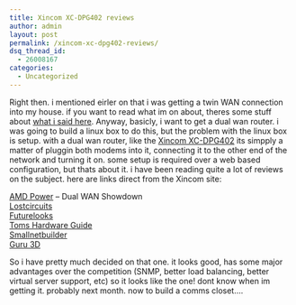 ```yaml
---
title: Xincom XC-DPG402 reviews
author: admin
layout: post
permalink: /xincom-xc-dpg402-reviews/
dsq_thread_id:
  - 26008167
categories:
  - Uncategorized
---
```

Right then. i mentioned eirler on that i was getting a twin WAN connection into my house. if you want to read what im on about, theres some stuff about [what i said here][1]. Anyway, basicly, i want to get a dual wan router. i was going to build a linux box to do this, but the problem with the linux box is setup. with a dual wan router, like the [Xincom XC-DPG402][2]&nbsp;its simpply a matter of pluggin both modems into it, connecting it to the other end of the network and turning it on. some setup is required over a web based configuration, but thats about it. i have been reading quite a lot of reviews on the subject. here are links direct from the Xincom site:

<a class=linkOrange href="http://www.amdpower.com/sections.php4?op=viewarticle&artid=103" target=_blank>AMD Power</a> &#8211; Dual WAN Showdown&nbsp;<a class=linkOrange href="http://www.lostcircuits.com/network/xincom\_dpg402/" target=\_blank>  
Lostcircuits</a>  
<a class=linkOrange href="http://www.futurelooks.com/display.php?i=207&p=1" target=_blank> Futurelooks</a>  
<a class=linkOrange href="http://www.tomshardware.com/network/20030918/index.html" target=_blank> Toms Hardware Guide</a>  
<a class=linkOrange href="http://www.smallnetbuilder.com/Reviews-52-ProdID-XCDPG402.php" target=_blank>Smallnetbuilder</a>  
<a class=linkOrange href="http://www.guru3d.com/article/network/103/01/" target=_blank>Guru 3D</a>

So i have pretty much decided on that one. it looks good, has some major advantages over the competition (SNMP, better load balancing, better virtual server support, etc) so it looks like the one! dont know when im getting it. probably next month. now to build a comms closet&#8230;.

 [1]: http://blog.lotas-smartman.net/archives/2004/03/03/1491/system-format-and-maybe-different-server/
 [2]: http://www.xincom.com/twr402.html
